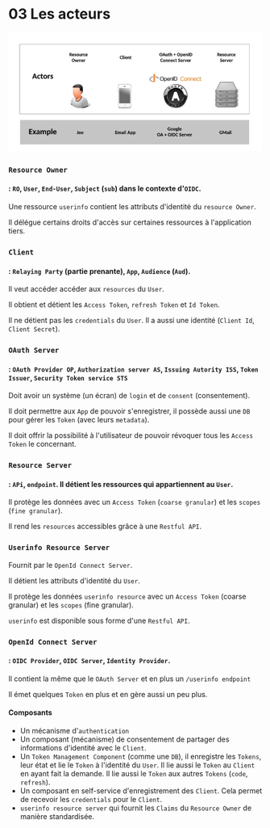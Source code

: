 # 03 Les acteurs

<img src="assets/all-actors-open-id-connect-oauth-style.png" alt="all-actors-open-id-connect-oauth-style" />

### `Resource Owner` 
#### : `RO`, `User`, `End-User`, `Subject` (`sub`) dans le contexte d'`OIDC`. 
Une ressource `userinfo` contient les attributs d'identité du `resource Owner`. 

Il délégue certains droits d'accès sur certaines ressources à l'application tiers.



### `Client` 
#### : `Relaying Party` (partie prenante), `App`, `Audience` (`Aud`).
Il veut accéder accéder aux `resources` du `User`. 

Il obtient et détient les `Access Token`, `refresh Token` et `Id Token`. 

Il ne détient pas les `credentials` du `User`. Il a aussi une identité (`Client Id`, `Client Secret`).



### `OAuth Server` 
#### :  `OAuth Provider OP`, `Authorization server AS`, `Issuing Autority ISS`, `Token Issuer`, `Security Token service STS` 
Doit avoir un système (un écran) de `login` et de `consent` (consentement). 

Il doit permettre aux `App` de pouvoir s'enregistrer, il possède aussi une `DB` pour gérer les `Token` (avec leurs `metadata`). 

Il doit offrir la possibilité à l'utilisateur de pouvoir révoquer tous les `Access Token` le concernant.




### `Resource Server ` 
#### : `APi`, `endpoint`. Il détient les ressources qui appartiennent au `User`.
Il protège les données avec un `Access Token` (`coarse granular`) et les `scopes` (`fine granular`). 

Il rend les `resources` accessibles grâce à une `Restful API`.



### `Userinfo Resource Server` 
Fournit par le `OpenId Connect Server`. 

Il détient les attributs d'identité du `User`. 

Il protège les données `userinfo resource` avec un `Access Token` (coarse granular) et les `scopes` (fine granular). 

`userinfo` est disponible sous forme d'une `Restful API`.



### `OpenId Connect Server` 
#### : `OIDC Provider`, `OIDC Server`, `Identity Provider`. 
Il contient la même que le `OAuth Server` et en plus un `/userinfo endpoint` 

Il émet quelques `Token` en plus et en gère aussi un peu plus.

#### Composants

- Un mécanisme d'`authentication`
- Un composant (mécanisme) de consentement de partager des informations d'identité avec le `Client`.
- Un `Token Management Component` (comme une `DB`), il enregistre les `Tokens`, leur état et lie le `Token` à l'identité du `User`. Il lie aussi le `Token` au `Client` en ayant fait la demande. Il lie aussi le `Token` aux autres `Tokens` (`code`, `refresh`).
- Un composant en self-service d'enregistrement des `Client`. Cela permet de recevoir les `credentials` pour le `Client`.
- `userinfo resource server` qui fournit les `Claims` du `Resource Owner` de manière standardisée.

